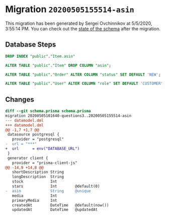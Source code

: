 # Migration `20200505155514-asin`

This migration has been generated by Sergei Ovchinnikov at 5/5/2020, 3:55:14 PM.
You can check out the [state of the schema](./schema.prisma) after the migration.

## Database Steps

```sql
DROP INDEX "public"."Item.asin"

ALTER TABLE "public"."Item" DROP COLUMN "asin";

ALTER TABLE "public"."Order" ALTER COLUMN "status" SET DEFAULT 'NEW';

ALTER TABLE "public"."User" ALTER COLUMN "role" SET DEFAULT 'CUSTOMER';
```

## Changes

```diff
diff --git schema.prisma schema.prisma
migration 20200505101640-questions3..20200505155514-asin
--- datamodel.dml
+++ datamodel.dml
@@ -1,7 +1,7 @@
 datasource postgresql {
   provider = "postgresql"
-  url = "***"
+  url      = env("DATABASE_URL")
 }
 generator client {
   provider = "prisma-client-js"
@@ -14,9 +14,8 @@
   shortDescription String
   longDescription  String
   stock            Int
   stars            Int        @default(0)
-  asin             String     @unique
   media            Int
   primaryMedia     Int
   createdAt        DateTime   @default(now())
   updatedAt        DateTime   @updatedAt
```


